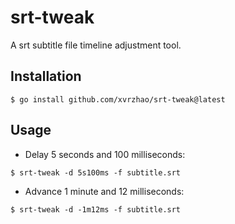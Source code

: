 # srt-tweak

A srt subtitle file timeline adjustment tool.

## Installation
```
$ go install github.com/xvrzhao/srt-tweak@latest
```

## Usage

- Delay 5 seconds and 100 milliseconds:
```
$ srt-tweak -d 5s100ms -f subtitle.srt
```

- Advance 1 minute and 12 milliseconds:
```
$ srt-tweak -d -1m12ms -f subtitle.srt
```
